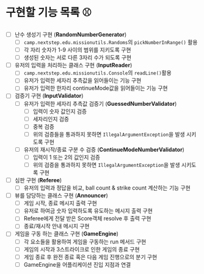 # 구현할 기능 목록 ⚾

- [ ] 난수 생성기 구현 (**RandomNumberGenerator**)
    - [ ] ```camp.nextstep.edu.missionutils.Randoms```의 ```pickNumberInRange()``` 활용
    - [ ] 각 자리 숫자가 1-9 사이의 범위를 지키도록 구현
    - [ ] 생성된 숫자는 서로 다른 3자리 수가 되도록 구현
- [ ] 유저의 입력을 처리하는 클래스 구현 (**InputReader**)
    - [ ] ```camp.nextstep.edu.missionutils.Console```의 ```readLine()```활용
    - [ ] 유저가 입력한 세자리 추측값을 읽어들이는 기능 구현
    - [ ] 유저가 입력한 한자리 continueMode값을 읽어들이는 기능 구현
- [ ] 검증기 구현 (**InputValidator**)
    - [ ] 유저가 입력한 세자리 추측값 검증기 (**GuessedNumberValidator**)
        - [ ] 입력이 숫자 값인지 검증
        - [ ] 세자리인지 검증
        - [ ] 중복 검증
        - [ ] 위의 검증들을 통과하지 못하면 ```IllegalArgumentException```을 발생 시키도록 구현
    - [ ] 유저의 재시작/종료 구분 수 검증 (**ContinueModeNumberValidator**)
        - [ ] 입력이 1 또는 2의 값인지 검증
        - [ ] 위의 검증을 통과하지 못하면 ```IllegalArgumentException```을 발생 시키도록 구현

- [ ] 심판 구현 (**Referee**)
    - [ ] 유저의 입력과 정답을 비교, ball count & strike count 계산하는 기능 구현
- [ ] 뷰를 담당하는 클래스 구현 (**Announcer**)
    - [ ] 게임 시작, 종료 메시지 출력 구현
    - [ ] 유저로 하여금 숫자 입력하도록 유도하는 메시지 출력 구현
    - [ ] Referee에게 전달 받은 Score객체 resolve 후 출력 구현
    - [ ] 종료/재시작 안내 메시지 구현
- [ ] 게임을 구동 하는 클래스 구현 (**GameEngine**)
    - [ ] 각 요소들을 활용하여 게임을 구동하는 run 메서드 구현
    - [ ] 게임의 시작과 3스트라이크로 인한 게임의 종료 구현
    - [ ] 게임 종료 후 완전 종료 혹은 다음 게임 진행으로의 분기 구현
    - [ ] GameEngine을 어플리케이션 진입 지점과 연결